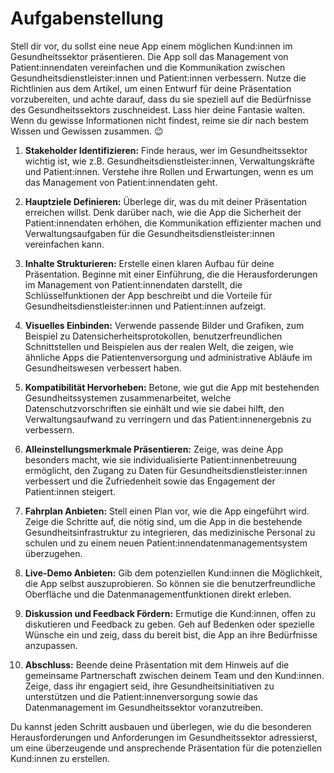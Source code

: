 
# Aufgabenstellung

Stell dir vor, du sollst eine neue App einem möglichen Kund:innen im Gesundheitssektor präsentieren. Die App soll das Management von Patient:innendaten vereinfachen und die Kommunikation zwischen Gesundheitsdienstleister:innen und Patient:innen verbessern. Nutze die Richtlinien aus dem Artikel, um einen Entwurf für deine Präsentation vorzubereiten, und achte darauf, dass du sie speziell auf die Bedürfnisse des Gesundheitssektors zuschneidest.
Lass hier deine Fantasie walten. Wenn du gewisse Informationen nicht findest, reime sie dir nach bestem Wissen und Gewissen zusammen. 😉


1.  **Stakeholder Identifizieren:**  Finde heraus, wer im Gesundheitssektor wichtig ist, wie z.B. Gesundheitsdienstleister:innen, Verwaltungskräfte und Patient:innen. Verstehe ihre Rollen und Erwartungen, wenn es um das Management von Patient:innendaten geht.
    
2.  **Hauptziele Definieren:**  Überlege dir, was du mit deiner Präsentation erreichen willst. Denk darüber nach, wie die App die Sicherheit der Patient:innendaten erhöhen, die Kommunikation effizienter machen und Verwaltungsaufgaben für die Gesundheitsdienstleister:innen vereinfachen kann.
    
3.  **Inhalte Strukturieren:**  Erstelle einen klaren Aufbau für deine Präsentation. Beginne mit einer Einführung, die die Herausforderungen im Management von Patient:innendaten darstellt, die Schlüsselfunktionen der App beschreibt und die Vorteile für Gesundheitsdienstleister:innen und Patient:innen aufzeigt.
    
4.  **Visuelles Einbinden:**  Verwende passende Bilder und Grafiken, zum Beispiel zu Datensicherheitsprotokollen, benutzerfreundlichen Schnittstellen und Beispielen aus der realen Welt, die zeigen, wie ähnliche Apps die Patientenversorgung und administrative Abläufe im Gesundheitswesen verbessert haben.
   
5.  **Kompatibilität Hervorheben:**  Betone, wie gut die App mit bestehenden Gesundheitssystemen zusammenarbeitet, welche Datenschutzvorschriften sie einhält und wie sie dabei hilft, den Verwaltungsaufwand zu verringern und das Patient:innenergebnis zu verbessern.
    
6.  **Alleinstellungsmerkmale Präsentieren:**  Zeige, was deine App besonders macht, wie sie individualisierte Patient:innenbetreuung ermöglicht, den Zugang zu Daten für Gesundheitsdienstleister:innen verbessert und die Zufriedenheit sowie das Engagement der Patient:innen steigert.

    
7.  **Fahrplan Anbieten:**  Stell einen Plan vor, wie die App eingeführt wird. Zeige die Schritte auf, die nötig sind, um die App in die bestehende Gesundheitsinfrastruktur zu integrieren, das medizinische Personal zu schulen und zu einem neuen Patient:innendatenmanagementsystem überzugehen.

    
8.  **Live-Demo Anbieten:**  Gib dem potenziellen Kund:innen die Möglichkeit, die App selbst auszuprobieren. So können sie die benutzerfreundliche Oberfläche und die Datenmanagementfunktionen direkt erleben.

    
9.  **Diskussion und Feedback Fördern:**  Ermutige die Kund:innen, offen zu diskutieren und Feedback zu geben. Geh auf Bedenken oder spezielle Wünsche ein und zeig, dass du bereit bist, die App an ihre Bedürfnisse anzupassen.
    

10.  **Abschluss:**  Beende deine Präsentation mit dem Hinweis auf die gemeinsame Partnerschaft zwischen deinem Team und den Kund:innen. Zeige, dass ihr engagiert seid, ihre Gesundheitsinitiativen zu unterstützen und die Patient:innenversorgung sowie das Datenmanagement im Gesundheitssektor voranzutreiben.
    

Du kannst jeden Schritt ausbauen und überlegen, wie du die besonderen Herausforderungen und Anforderungen im Gesundheitssektor adressierst, um eine überzeugende und ansprechende Präsentation für die potenziellen Kund:innen zu erstellen.